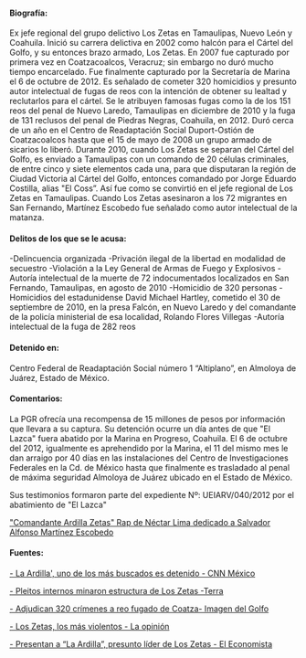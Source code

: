 #### **Biografía:** 

Ex jefe regional del grupo delictivo Los Zetas en Tamaulipas, Nuevo León y Coahuila. Inició su carrera delictiva en 2002 como halcón para el Cártel del Golfo, y su entonces brazo armado, Los Zetas. En 2007 fue capturado por primera vez en Coatzacoalcos, Veracruz; sin embargo no duró mucho tiempo encarcelado. Fue finalmente capturado por la Secretaría de Marina el 6 de octubre de 2012. 
Es señalado de cometer 320 homicidios y presunto autor intelectual de fugas de reos con la intención de obtener su lealtad y reclutarlos para el cártel. Se le atribuyen famosas fugas como la de los 151 reos del penal de Nuevo Laredo, Tamaulipas en diciembre de 2010 y la fuga de 131 reclusos del penal de Piedras Negras, Coahuila, en 2012. 
Duró cerca de un año en el Centro de Readaptación Social Duport-Ostión de Coatzacoalcos hasta que el 15 de mayo de 2008 un grupo armado de sicarios lo liberó. Durante 2010, cuando Los Zetas se separan del Cártel del Golfo, es enviado a Tamaulipas con un comando de 20 células criminales, de entre cinco y siete elementos cada una, para que disputaran la región de Ciudad Victoria al Cártel del Golfo, entonces comandado por Jorge Eduardo Costilla, alias "El Coss”.
Así fue como se convirtió en el jefe regional de Los Zetas en Tamaulipas. Cuando Los Zetas asesinaron a los 72 migrantes en San Fernando, Martínez Escobedo fue señalado como autor intelectual de la matanza.




#### **Delitos de los que se le acusa:**  

-Delincuencia organizada
-Privación ilegal de la libertad en modalidad de secuestro
-Violación a la Ley General de Armas de Fuego y Explosivos
-Autoría intelectual de la muerte de 72 indocumentados localizados en San Fernando, Tamaulipas, en agosto de 2010
-Homicidio de 320 personas
-Homicidios del estadunidense David Michael Hartley, cometido el 30 de septiembre de 2010, en la presa Falcón, en Nuevo Laredo y del comandante de la policía ministerial de esa localidad, Rolando Flores Villegas 
-Autoría intelectual de la fuga de 282 reos


#### **Detenido en:**

Centro Federal de Readaptación Social número 1 “Altiplano”, en Almoloya de Juárez, Estado de México.

#### **Comentarios:**

La PGR ofrecía una recompensa de 15 millones de pesos por información que llevara a su captura.
Su detención ocurre un día antes de que "El Lazca" fuera abatido por la Marina en Progreso, Coahuila. El 6 de octubre del 2012, igualmente es aprehendido por la Marina, el 11 del mismo mes le dan arraigo por 40 días en las instalaciones del Centro de Investigaciones Federales en la Cd. de México hasta que finalmente es trasladado al  penal de máxima seguridad Almoloya de Juárez ubicado en el Estado de México.

Sus testimonios formaron parte del expediente Nº: UEIARV/040/2012 por el abatimiento de "El Lazca"

["Comandante Ardilla Zetas" Rap de Néctar Lima dedicado a Salvador Alfonso Martínez Escobedo](https://www.youtube.com/watch?v=iQuKKcNE9Rw)

#### **Fuentes:**


[- La Ardilla', uno de los más buscados es detenido - CNN México](http://mexico.cnn.com/videos/2012/10/08/la-ardilla-uno-de-los-mas-buscados-es-detenido) 

[- Pleitos internos minaron estructura de Los Zetas -Terra](http://noticias.terra.com.mx/mexico/seguridad/pleitos-internos-minaron-estructura-de-los-zetas,2c37a9bbc07b1410VgnVCM3000009af154d0RCRD.html) 

[- Adjudican 320 crímenes a reo fugado de Coatza- Imagen del Golfo](http://www.imagendelgolfo.com.mx/resumen.php?id=345912) 

[- Los Zetas, los más violentos -  La opinión](http://www.laopinion.com/noticiaslatinoamerica/article/20140204/Los-Zetas-los-mas-violentos) 

[- Presentan a “La Ardilla”, presunto líder de Los Zetas - El Economista](http://eleconomista.com.mx/seguridad-publica/2012/10/08/presentan-ardilla-presunto-jefe-zetas)


